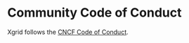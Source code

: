# Community Code of Conduct

Xgrid follows the [CNCF Code of Conduct](https://github.com/cncf/foundation/blob/master/code-of-conduct.md).
